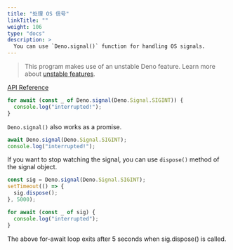 ```yaml
---
title: "处理 OS 信号"
linkTitle: ""
weight: 106
type: "docs"
description: >
  You can use `Deno.signal()` function for handling OS signals.
---
```


> This program makes use of an unstable Deno feature. Learn more about
> [unstable features](../runtime/stability.md).

[API Reference](https://doc.deno.land/https/raw.githubusercontent.com/denoland/deno/master/cli/js/lib.deno.unstable.d.ts#Deno.signal)

```ts
for await (const _ of Deno.signal(Deno.Signal.SIGINT)) {
  console.log("interrupted!");
}
```

`Deno.signal()` also works as a promise.

```ts
await Deno.signal(Deno.Signal.SIGINT);
console.log("interrupted!");
```

If you want to stop watching the signal, you can use `dispose()` method of the
signal object.

```ts
const sig = Deno.signal(Deno.Signal.SIGINT);
setTimeout(() => {
  sig.dispose();
}, 5000);

for await (const _ of sig) {
  console.log("interrupted");
}
```

The above for-await loop exits after 5 seconds when sig.dispose() is called.
